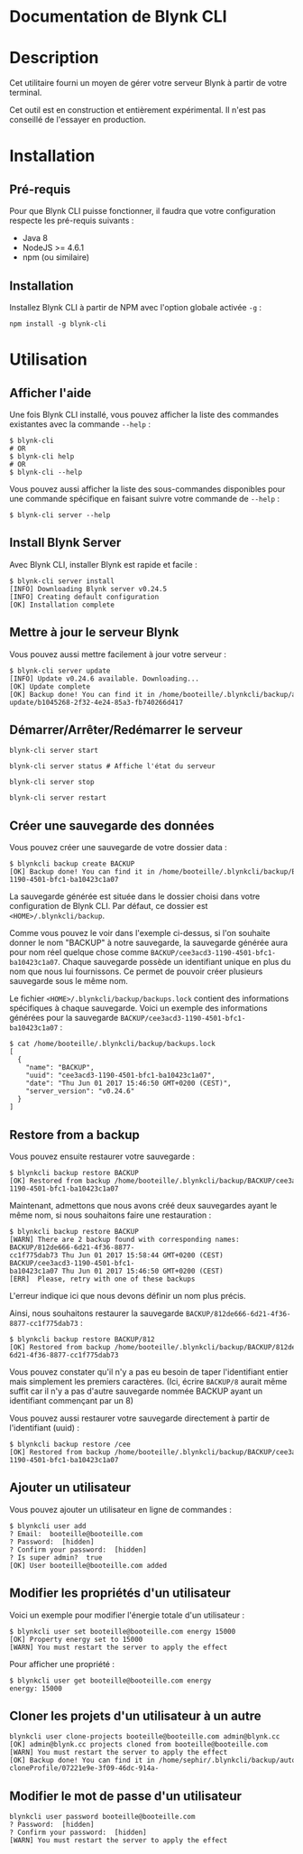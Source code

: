 Documentation de Blynk CLI
=======================

# Description
Cet utilitaire fourni un moyen de gérer votre serveur Blynk à partir de votre terminal.

Cet outil est en construction et entièrement expérimental. Il n'est pas conseillé de l'essayer en production.

# Installation
## Pré-requis
Pour que Blynk CLI puisse fonctionner, il faudra que votre configuration respecte les pré-requis suivants :

* Java 8
* NodeJS >= 4.6.1
* npm (ou similaire)

## Installation
Installez Blynk CLI à partir de NPM avec l'option globale activée `-g` :
```console
npm install -g blynk-cli
```

# Utilisation
## Afficher l'aide
Une fois Blynk CLI installé, vous pouvez afficher la liste des commandes existantes avec la commande `--help` :
```console
$ blynk-cli
# OR
$ blynk-cli help
# OR
$ blynk-cli --help
```

Vous pouvez aussi afficher la liste des sous-commandes disponibles pour une commande spécifique en faisant suivre votre commande de `--help` :
```console
$ blynk-cli server --help
```

## Install Blynk Server
Avec Blynk CLI, installer Blynk est rapide et facile :
```console
$ blynk-cli server install
[INFO] Downloading Blynk server v0.24.5
[INFO] Creating default configuration
[OK] Installation complete
```

## Mettre à jour le serveur Blynk
Vous pouvez aussi mettre facilement à jour votre serveur :
```console
$ blynk-cli server update
[INFO] Update v0.24.6 available. Downloading...
[OK] Update complete
[OK] Backup done! You can find it in /home/booteille/.blynkcli/backup/auto-update/b1045268-2f32-4e24-85a3-fb740266d417
```

## Démarrer/Arrêter/Redémarrer le serveur
```console
blynk-cli server start

blynk-cli server status # Affiche l'état du serveur

blynk-cli server stop

blynk-cli server restart
```

## Créer une sauvegarde des données
Vous pouvez créer une sauvegarde de votre dossier data :
```console
$ blynkcli backup create BACKUP
[OK] Backup done! You can find it in /home/booteille/.blynkcli/backup/BACKUP/cee3acd3-1190-4501-bfc1-ba10423c1a07
```

La sauvegarde générée est située dans le dossier choisi dans votre configuration de Blynk CLI.
Par défaut, ce dossier est `<HOME>/.blynkcli/backup`.

Comme vous pouvez le voir dans l'exemple ci-dessus, si l'on souhaite donner le nom "BACKUP" à notre sauvegarde, la sauvegarde générée aura pour nom réel quelque chose comme `BACKUP/cee3acd3-1190-4501-bfc1-ba10423c1a07`.
Chaque sauvegarde possède un identifiant unique en plus du nom que nous lui fournissons. Ce permet de pouvoir créer plusieurs sauvegarde sous le même nom.

Le fichier `<HOME>/.blynkcli/backup/backups.lock` contient des informations spécifiques à chaque sauvegarde.
Voici un exemple des informations générées pour la sauvegarde `BACKUP/cee3acd3-1190-4501-bfc1-ba10423c1a07` :
```console
$ cat /home/booteille/.blynkcli/backup/backups.lock
[
  {
    "name": "BACKUP",
    "uuid": "cee3acd3-1190-4501-bfc1-ba10423c1a07",
    "date": "Thu Jun 01 2017 15:46:50 GMT+0200 (CEST)",
    "server_version": "v0.24.6"
  }
]
```

## Restore from a backup
Vous pouvez ensuite restaurer votre sauvegarde :
```console
$ blynkcli backup restore BACKUP
[OK] Restored from backup /home/booteille/.blynkcli/backup/BACKUP/cee3acd3-1190-4501-bfc1-ba10423c1a07
```

Maintenant, admettons que nous avons créé deux sauvegardes ayant le même nom, si nous souhaitons faire une restauration :
```console
$ blynkcli backup restore BACKUP
[WARN] There are 2 backup found with corresponding names:
BACKUP/812de666-6d21-4f36-8877-cc1f775dab73 Thu Jun 01 2017 15:58:44 GMT+0200 (CEST)
BACKUP/cee3acd3-1190-4501-bfc1-ba10423c1a07 Thu Jun 01 2017 15:46:50 GMT+0200 (CEST)
[ERR]  Please, retry with one of these backups
```

L'erreur indique ici que nous devons définir un nom plus précis.

Ainsi, nous souhaitons restaurer la sauvegarde `BACKUP/812de666-6d21-4f36-8877-cc1f775dab73` :
```console
$ blynkcli backup restore BACKUP/812
[OK] Restored from backup /home/booteille/.blynkcli/backup/BACKUP/812de666-6d21-4f36-8877-cc1f775dab73
```

Vous pouvez constater qu'il n'y a pas eu besoin de taper l'identifiant entier mais simplement les premiers caractères. (Ici, écrire `BACKUP/8` aurait même suffit car il n'y a pas d'autre sauvegarde nommée BACKUP ayant un identifiant commençant par un 8)

Vous pouvez aussi restaurer votre sauvegarde directement à partir de l'identifiant (uuid) :
```console
$ blynkcli backup restore /cee
[OK] Restored from backup /home/booteille/.blynkcli/backup/BACKUP/cee3acd3-1190-4501-bfc1-ba10423c1a07
```

## Ajouter un utilisateur
Vous pouvez ajouter un utilisateur en ligne de commandes :
```console
$ blynkcli user add
? Email:  booteille@booteille.com
? Password:  [hidden]
? Confirm your password:  [hidden]
? Is super admin?  true
[OK] User booteille@booteille.com added
```

## Modifier les propriétés d'un utilisateur
Voici un exemple pour modifier l'énergie totale d'un utilisateur :
```console
$ blynkcli user set booteille@booteille.com energy 15000
[OK] Property energy set to 15000
[WARN] You must restart the server to apply the effect
```
Pour afficher une propriété :
```console
$ blynkcli user get booteille@booteille.com energy
energy: 15000
```

## Cloner les projets d'un utilisateur à un autre
```console
blynkcli user clone-projects booteille@booteille.com admin@blynk.cc
[OK] admin@blynk.cc projects cloned from booteille@booteille.com
[WARN] You must restart the server to apply the effect
[OK] Backup done! You can find it in /home/sephir/.blynkcli/backup/auto-cloneProfile/07221e9e-3f09-46dc-914a-
```

## Modifier le mot de passe d'un utilisateur
```console
blynkcli user password booteille@booteille.com
? Password:  [hidden]
? Confirm your password:  [hidden]
[WARN] You must restart the server to apply the effect
```

